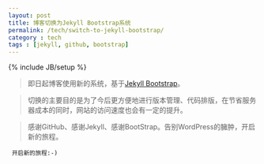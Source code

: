 ```yaml
---
layout: post
title: 博客切换为Jekyll Bootstrap系统
permalink: /tech/switch-to-jekyll-bootstrap/
category : tech
tags : [jekyll, github, bootstrap]
---
```

{% include JB/setup %}

>即日起博客使用新的系统，基于[Jekyll Bootstrap](http://jekyllbootstrap.com/)。

>切换的主要目的是为了今后更方便地进行版本管理、代码排版，在节省服务器成本的同时，网站的访问速度也会有一定的提升。

>感谢GitHub、感谢Jekyll、感谢BootStrap。告别WordPress的臃肿，开启新的旅程。

     开启新的旅程:-)







